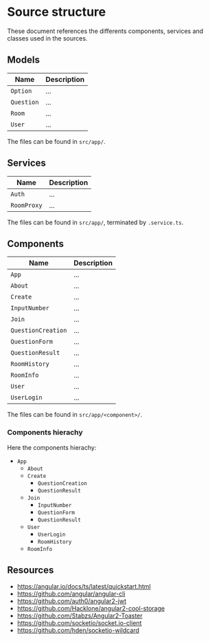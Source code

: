 # Source structure

These document references the differents components, services and classes used in the sources.

## Models

| Name | Description |
| ---- | ----------- |
| `Option` | ... |
| `Question` | ... |
| `Room` | ... |
| `User` | ... |

The files can be found in `src/app/`.

## Services

| Name | Description |
| ---- | ----------- |
| `Auth` | ... |
| `RoomProxy` | ... |

The files can be found in `src/app/`, terminated by `.service.ts`.

## Components

| Name | Description |
| ---- | ----------- |
| `App` | ... |
| `About` | ... |
| `Create` | ... |
| `InputNumber` | ... |
| `Join` | ... |
| `QuestionCreation` | ... |
| `QuestionForm` | ... |
| `QuestionResult` | ... |
| `RoomHistory` | ... |
| `RoomInfo` | ... |
| `User` | ... |
| `UserLogin` | ... |

The files can be found in `src/app/<component>/`.

### Components hierachy

Here the components hierachy:

- `App`
  - `About`
  - `Create`
    - `QuestionCreation`
    - `QuestionResult`
  - `Join`
    - `InputNumber`
    - `QuestionForm`
    - `QuestionResult`
  - `User`
    - `UserLogin`
    - `RoomHistory`
  - `RoomInfo`

## Resources

- https://angular.io/docs/ts/latest/quickstart.html
- https://github.com/angular/angular-cli
- https://github.com/auth0/angular2-jwt
- https://github.com/Hacklone/angular2-cool-storage
- https://github.com/Stabzs/Angular2-Toaster
- https://github.com/socketio/socket.io-client
- https://github.com/hden/socketio-wildcard
